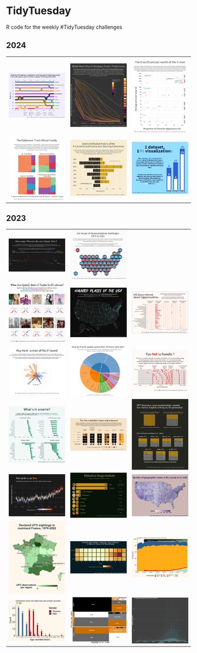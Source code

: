 # TidyTuesday

R code for the weekly #TidyTuesday challenges

## 2024

<table>
 <tr align="center" >
    <td width="33%"> <img src="https://github.com/Haclio/TidyTuesday/blob/main/2024/2024-W17/spaceobject.png?raw=true"  title="Outer Space Objects - week 17"> </td>
    <td width="33%"> <img src="https://github.com/Haclio/TidyTuesday/blob/main/2024/2024-W13/ncaa.png?raw=true"  title="NCAA Men's March Madness - week 13"> </td>
    <td width="33%"> <img src="https://github.com/Haclio/TidyTuesday/blob/main/2024/2024-W12/xmen.png?raw=true"  title="X-men Mutant Moneyball - week 12"> </td>
   </tr>

 <tr align="center" >
    <td width="33%"> <img src="https://github.com/Haclio/TidyTuesday/blob/main/2024/2024-W10/trash.png?raw=true"  title="Baltimore's Trash Wheel Family - week 10"> </td>
    <td width="33%"> <img src="https://github.com/Haclio/TidyTuesday/blob/main/2024/2024-W08/isc.png?raw=true"  title="R Consortium ISC Grants - week 08"> </td>
    <td width="33%"> <img src="https://github.com/Haclio/TidyTuesday/blob/main/2024/2024-W06/heritage.png?raw=true"  title="World Heritage Sites/1 dataset 100 visualizations - week 06"> </td>
   </tr>
</table> 

## 2023

<table>

 <tr align="center" >
    <td width="33%"> <img src="https://github.com/Haclio/TidyTuesday/blob/main/2023/2023-W48/drwho.png?raw=true"  title="Doctor Who episodes - week 48"></td>
    <td width="33%"> <img src="https://github.com/Haclio/TidyTuesday/blob/main/2023/2023-W45/house.png?raw=true"  title="US House elections - week 45"> </td>
   </tr>
  <tr align="center" >
    <td width="33%"> <img src="https://github.com/Haclio/TidyTuesday/blob/main/2023/2023-W42/taylor.png?raw=true"  title="Taylor Swift's Spotify metrics - week 42"> </td>
    <td width="33%"> <img src="https://github.com/Haclio/TidyTuesday/blob/main/2023/2023-W41/haunted.png?raw=true"  title="Haunted Places of the USA - week 41"> </td>
    <td width="33%"> <img src="https://github.com/Haclio/TidyTuesday/blob/main/2023/2023-W40/grants.png?raw=true"  title="US Government Grants - week 40"> </td>
   </tr>
  <tr align="center">
    <td width="33%"> <img src="https://github.com/Haclio/TidyTuesday/blob/main/2023/2023-W39/roykent.png?raw=true" title="Roy Kent's f-cks - week 39"> </td>
    <td width="33%"> <img src="https://github.com/Haclio/TidyTuesday/blob/main/2023/2023-W37/staticplot.png?raw=true" title="The Human Chronome Project - week 37"> </td> 
    <td width="33%"> <img src="https://github.com/Haclio/TidyTuesday/blob/main/2023/2023-W32/hotones.png?raw=true" title="Hot Ones podcast sauces and their Scoville rating - week 32"> </td> 
   </tr>
  <tr align="center">
    <td width="33%"> <img src="https://github.com/Haclio/TidyTuesday/blob/main/2023/2023-W31/statenames2.png?raw=true" title="First version of state names and their entry in the US of A - week 31"> </td> 
    <td width="33%"> <img src="https://github.com/Haclio/TidyTuesday/blob/main/2023/2023-W30/scurvy.png?raw=true" title="Lind's 1747 scurvy controlled clinical trial - week 30"> </td> 
    <td width="33%"> <img src="https://github.com/Haclio/TidyTuesday/blob/main/2023/2023-W29/detectors.png?raw=true" title="GPT detectors and their bias towards non-native writers - week 29"> </td> 
   </tr>
  <tr align="center">
    <td width="33%"> <img src="https://github.com/Haclio/TidyTuesday/blob/main/2023/2023-W28/temps.png?raw=true" title="Global temperature deviations - week 28"> </td>
    <td width="33%"> <img src="https://github.com/Haclio/TidyTuesday/blob/main/2023/2023-W27/bugnames.png?raw=true" title="Bug names in US historical markers - week 27"> </td> 
    <td width="33%"> <img src="https://github.com/Haclio/TidyTuesday/blob/main/2023/2023-W26/US_geographical_names.png?raw=true" title="US geographical names distribution - week 26"> </td> 
   </tr>
  <tr align="center">
    <td width="33%"> <img src="https://github.com/Haclio/TidyTuesday/blob/main/2023/2023-W25/plot2.png?raw=true" title="UFO sightings in France - week 25"> </td> 
   <td width="33%"> <img src="https://github.com/Haclio/TidyTuesday/blob/main/2023/2023-W24/SAFI.png?raw=true" title="Tanzania/Mozambique villages lack of food - week 24"> </td> 
    <td width="33%"> <img src="https://github.com/Haclio/TidyTuesday/blob/main/2023/2023-W23/Energyproduction.png?raw=true" title="French energy production - week 23"> </td> 
   </tr>
  <tr align="center">
    <td width="33%"> <img src="https://github.com/Haclio/TidyTuesday/blob/main/2023/2023-W22/age.png?raw=true" title="Centenarians ages - week 22"> </td> 
    <td width="33%"> <img src="https://github.com/Haclio/TidyTuesday/blob/main/2023/2023-W21/Squirrelfur.png?raw=true" title="Central Park squirrels fur color - week 21"> </td> 
    <td width="33%"> <img src="https://github.com/Haclio/TidyTuesday/blob/main/2023/2023-W20/tpertime-all.png?raw=true" title="US Tornadoes by time of report - week 20"> </td> 
   </tr>
</table>  
